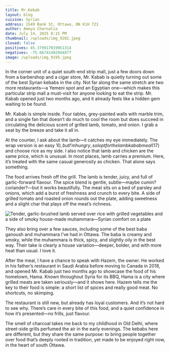 ```yaml
---
title: Mr.Kebab
layout: blog
cuisine: Syrian
address: 1549 Bank St, Ottawa, ON K1H 7Z1
author: Ameya Charnalia
date: July 14, 2025 8:15 PM
thumbnail: /uploads/img_9202.jpeg
closed: false
positives: 45.379917019951314
negatives: -75.66741492944877
image: /uploads/img_9195.jpeg
---
```

In the corner unit of a quiet south-end strip mall, just a few doors down from a barbershop and a cigar store, Mr. Kabab is quietly turning out some of the best Syrian kebabs in the city. Not far along the same stretch are two more restaurants—a Yemeni spot and an Egyptian one—which makes this particular strip mall a must-visit for anyone looking to eat the strip. Mr. Kabab opened just two months ago, and it already feels like a hidden gem waiting to be found.

Mr. Kabab is simple inside. Four tables, grey-painted walls with marble trim, and a single fan that doesn’t do much to cool the room but does succeed in circulating the delicious scent of grilled lamb, tomato, and onion. I grab a seat by the breeze and take it all in.

At the counter, I ask about the lamb—it catches my eye immediately. The wrap version is an easy $10, but I’m hungry, so I opt for the lamb kabab meal ($17) and choose rice as my side. I also notice that lamb and chicken are the same price, which is unusual. In most places, lamb carries a premium. Here, it’s treated with the same casual generosity as chicken. That alone says something. 

The food arrives fresh off the grill. The lamb is tender, juicy, and full of garlic-forward flavour. The spice blend is gentle, subtle—maybe cumin? coriander?—but it works beautifully. The meat sits on a bed of parsley and onions, which add a burst of freshness and crunch to every bite. A side of grilled tomato and roasted onion rounds out the plate, adding sweetness and a slight char that plays off the meat’s richness.

![Tender, garlic-brushed lamb served over rice with grilled vegetables and a side of smoky house-made muhammara—Syrian comfort on a plate](/uploads/img_9202.jpeg "Mr.Kebab lamb kabab plate")

They also bring over a few sauces, including some of the best baba ganoush and muhammara I’ve had in Ottawa. The baba is creamy and smoky, while the muhammara is thick, spicy, and slightly oily in the best way. Their take is clearly a house variation—deeper, bolder, and with more heat than usual. I love it.

After the meal, I have a chance to speak with Hazem, the owner. He worked in his father’s restaurant in Saudi Arabia before moving to Canada in 2018, and opened Mr. Kabab just two months ago to showcase the food of his hometown, Hama. Known throughout Syria for its BBQ, Hama is a city where grilled meats are taken seriously—and it shows here. Hazem tells me the key to their food is simple: a short list of spices and really good meat. No shortcuts, no skimping.

The restaurant is still new, but already has loyal customers. And it’s not hard to see why. There’s care in every bite of this food, and a quiet confidence in how it’s presented—no frills, just flavour.

The smell of charcoal takes me back to my childhood in Old Delhi, where street-side grills perfumed the air in the early evenings. The kebabs here are different, but they share the same purpose: to bring people together over food that’s deeply rooted in tradition, yet made to be enjoyed right now, in the heart of south Ottawa.